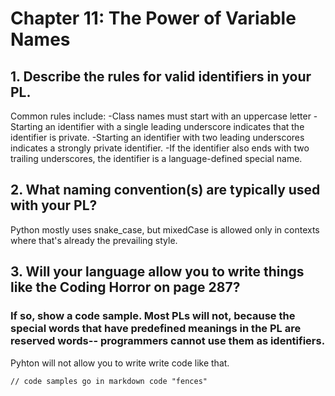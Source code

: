 # Chapter 11: The Power of Variable Names

## 1. Describe the rules for valid identifiers in your PL.
Common rules include:
-Class names must start with an uppercase letter
-Starting an identifier with a single leading underscore indicates that the identifier is private.
-Starting an identifier with two leading underscores indicates a strongly private identifier.
-If the identifier also ends with two trailing underscores, the identifier is a language-defined special name.

## 2. What naming convention(s) are typically used with your PL?
Python mostly uses snake_case, but mixedCase is allowed only in contexts where that's already the prevailing style.

## 3. Will your language allow you to write things like the Coding Horror on page 287? 
### If so, show a code sample. Most PLs will not, because the special words that have predefined meanings in the PL are **reserved words**-- programmers cannot use them as identifiers.
Pyhton will not allow you to write write code like that.
```
// code samples go in markdown code "fences"
```
